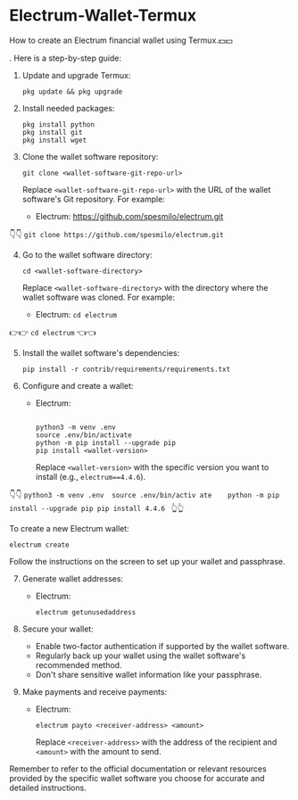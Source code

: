# Electrum-Wallet-Termux
How to create an Electrum financial wallet using Termux.💵💵


. Here is a step-by-step guide:

1. Update and upgrade Termux:
   ```
   pkg update && pkg upgrade
   ```

2. Install needed packages:
   ```
   pkg install python
   pkg install git
   pkg install wget
   ```

3. Clone the wallet software repository:
   ```
   git clone <wallet-software-git-repo-url>
   ```

   Replace `<wallet-software-git-repo-url>` with the URL of the wallet software's Git repository. For example:
   
   - Electrum: https://github.com/spesmilo/electrum.git

👇👇
```git clone https://github.com/spesmilo/electrum.git```

4. Go to the wallet software directory:
   ```
   cd <wallet-software-directory>
   ```

   Replace `<wallet-software-directory>` with the directory where the wallet software was cloned. For example:
   - Electrum: `cd electrum`

👉👉
```cd electrum```
👈👈

5. Install the wallet software's dependencies:
   ```
   pip install -r contrib/requirements/requirements.txt
   ```

6. Configure and create a wallet:

   - Electrum:
     ```
     
     python3 -m venv .env
     source .env/bin/activate
     python -m pip install --upgrade pip
     pip install <wallet-version>
     
     ```

     Replace `<wallet-version>` with the specific version you want to install (e.g., `electrum==4.4.6`).


👇👇
     ```python3 -m venv .env 
  source .env/bin/activ ate   
     python -m pip install --upgrade pip
     pip install 4.4.6
     ```
👆👆

To create a new Electrum wallet:
     
```electrum create```
    

  
   Follow the instructions on the screen to set up your wallet and passphrase.

7. Generate wallet addresses:

   - Electrum:
     ```
     electrum getunusedaddress
     ```

8. Secure your wallet:
   - Enable two-factor authentication if supported by the wallet software.
   - Regularly back up your wallet using the wallet software's recommended method.
   - Don't share sensitive wallet information like your passphrase.

9. Make payments and receive payments:

   - Electrum:
     ```
     electrum payto <receiver-address> <amount>
     ```

     Replace `<receiver-address>` with the address of the recipient and `<amount>` with the amount to send.

Remember to refer to the official documentation or relevant resources provided by the specific wallet software you choose for accurate and detailed instructions.
